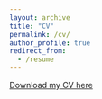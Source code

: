 ```yaml
---
layout: archive
title: "CV"
permalink: /cv/
author_profile: true
redirect_from:
  - /resume
---
```


[Download my CV here](https://sgarg18.github.io/ShubhamGarg.github.io/files/resume.pdf)
